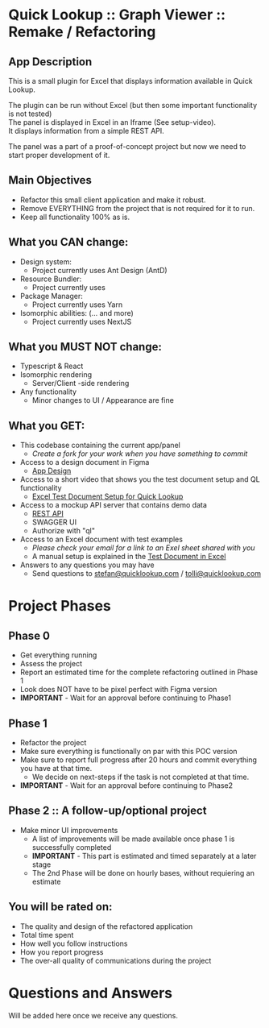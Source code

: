 # Quick Lookup :: Graph Viewer :: Remake / Refactoring

## App Description
This is a small plugin for Excel that displays information available in Quick Lookup.

The plugin can be run without Excel (but then some important functionality is not tested) </br>
The panel is displayed in Excel in an Iframe (See setup-video). </br>
It displays information from a simple REST API.

The panel was a part of a proof-of-concept project but now we need to start proper development of it.

## Main Objectives
* Refactor this small client application and make it robust.
* Remove EVERYTHING from the project that is not required for it to run.
* Keep all functionality 100% as is. 

## What you **CAN** change:
* Design system:
  * Project currently uses Ant Design (AntD)
* Resource Bundler:
  * Project currently uses 
* Package Manager:
  * Project currently uses Yarn
* Isomorphic abilities: (... and more)
  * Project currently uses NextJS

## What you **MUST NOT** change:
* Typescript & React 
* Isomorphic rendering 
  * Server/Client -side rendering
* Any functionality
  * Minor changes to UI / Appearance are fine
 
## What you GET:
* This codebase containing the current app/panel
  * *Create a fork for your work when you have something to commit*
* Access to a design document in Figma
  * [App Design](https://www.figma.com/file/M2dLKLSK4GH9ReQb0R2vOH/Quick-Lookup-Graph-Viewer?node-id=0%3A1)
* Access to a short video that shows you the test document setup and QL functionality
  * [Excel Test Document Setup for Quick Lookup](https://vimeo.com/501161306/656b1654c1)
* Access to a mockup API server that contains demo data
  * [REST API](https://api20210115154420.azurewebsites.net/api-docs/index.html)
  * SWAGGER UI
  * Authorize with "ql" 
* Access to an Excel document with test examples
  * *Please check your email for a link to an Exel sheet shared with you*
  * A manual setup is explained in the [Test Document in Excel](TEST_DOCUMENT.md)
* Answers to any questions you may have
  * Send questions to [stefan@quicklookup.com](mailto:stefan@quicklookup.com) / [tolli@quicklookup.com](mailto:tolli@quicklookup.com)

# Project Phases

## Phase 0
* Get everything running
* Assess the project
* Report an estimated time for the complete refactoring outlined in Phase 1
* Look does NOT have to be pixel perfect with Figma version  
* **IMPORTANT** - Wait for an approval before continuing to Phase1

## Phase 1
* Refactor the project
* Make sure everything is functionally on par with this POC version
* Make sure to report full progress after 20 hours and commit everything you have at that time.
  * We decide on next-steps if the task is not completed at that time.
* **IMPORTANT** - Wait for an approval before continuing to Phase2

## Phase 2 :: A follow-up/optional project
* Make minor UI improvements 
  * A list of improvements will be made available once phase 1 is successfully completed
  * **IMPORTANT** - This part is estimated and timed separately at a later stage
  * The 2nd Phase will be done on hourly bases, without requiering an estimate

## You will be rated on:
* The quality and design of the refactored application
* Total time spent
* How well you follow instructions
* How you report progress  
* The over-all quality of communications during the project

# Questions and Answers
Will be added here once we receive any questions.
